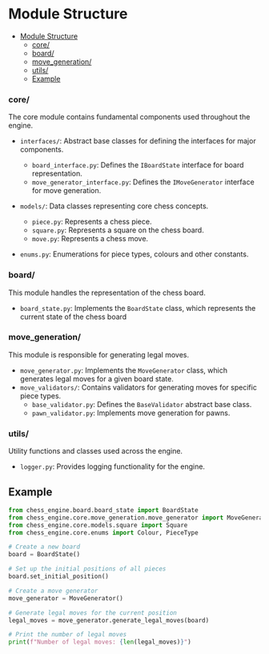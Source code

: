 # Module Structure

<!--toc:start-->
- [Module Structure](#module-structure)
  - [core/](#core)
  - [board/](#board)
  - [move_generation/](#movegeneration)
  - [utils/](#utils)
  - [Example](#example)
<!--toc:end-->

### core/

The core module contains fundamental components used throughout the engine.

- `interfaces/`: Abstract base classes for defining the interfaces for major components.
  - `board_interface.py`: Defines the `IBoardState` interface for board representation.
  - `move_generator_interface.py`: Defines the `IMoveGenerator` interface for move generation.

- `models/`: Data classes representing core chess concepts.
  - `piece.py`: Represents a chess piece.
  - `square.py`: Represents a square on the chess board.
  - `move.py`: Represents a chess move.

- `enums.py`: Enumerations for piece types, colours and other constants.

### board/

This module handles the representation of the chess board.

- `board_state.py`: Implements the `BoardState` class, which represents the current state of the chess board

### move_generation/

This module is responsible for generating legal moves.

- `move_generator.py`: Implements the `MoveGenerator` class, which generates legal moves for a given board state.
- `move_validators/`: Contains validators for generating moves for specific piece types.
  - `base_validator.py`: Defines the `BaseValidator` abstract base class.
  - `pawn_validator.py`: Implements move generation for pawns.

### utils/

Utility functions and classes used across the engine.

- `logger.py`: Provides logging functionality for the engine.

## Example

```python
from chess_engine.board.board_state import BoardState
from chess_engine.core.move_generation.move_generator import MoveGenerator
from chess_engine.core.models.square import Square
from chess_engine.core.enums import Colour, PieceType

# Create a new board
board = BoardState()

# Set up the initial positions of all pieces
board.set_initial_position()

# Create a move generator
move_generator = MoveGenerator()

# Generate legal moves for the current position
legal_moves = move_generator.generate_legal_moves(board)

# Print the number of legal moves
print(f"Number of legal moves: {len(legal_moves)}")
```
